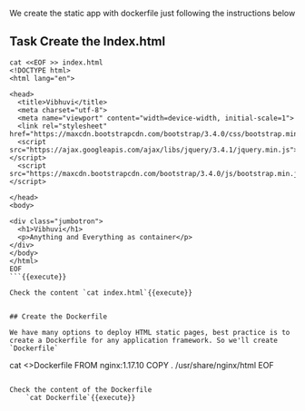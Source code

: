 We create the static app with dockerfile just following the instructions below

## Task Create the Index.html

```
cat <<EOF >> index.html
<!DOCTYPE html>
<html lang="en">

<head>
  <title>Vibhuvi</title>
  <meta charset="utf-8">
  <meta name="viewport" content="width=device-width, initial-scale=1">
  <link rel="stylesheet" href="https://maxcdn.bootstrapcdn.com/bootstrap/3.4.0/css/bootstrap.min.css">
  <script src="https://ajax.googleapis.com/ajax/libs/jquery/3.4.1/jquery.min.js"></script>
  <script src="https://maxcdn.bootstrapcdn.com/bootstrap/3.4.0/js/bootstrap.min.js"></script>

</head>
<body>

<div class="jumbotron">
  <h1>Vibhuvi</h1> 
  <p>Anything and Everything as container</p> 
</div>
</body>
</html>
EOF
```{{execute}}

Check the content `cat index.html`{{execute}}


## Create the Dockerfile

We have many options to deploy HTML static pages, best practice is to create a Dockerfile for any application framework. So we'll create `Dockerfile` 

```
cat <<EOF >>Dockerfile
FROM nginx:1.17.10
COPY . /usr/share/nginx/html
EOF
```{{execute}}

Check the content of the Dockerfile
    `cat Dockerfile`{{execute}}
